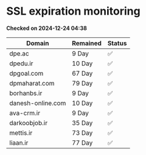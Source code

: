 # SSL expiration monitoring

**Checked on 2024-12-24 04:38**

| Domain | Remained | Status       |
|--------|----------|--------------|
| dpe.ac     | 9 Day   | ✅ |
| dpedu.ir     | 10 Day   | ✅ |
| dpgoal.com     | 67 Day   | ✅ |
| dpmaharat.com     | 79 Day   | ✅ |
| borhanbs.ir     | 9 Day   | ✅ |
| danesh-online.com     | 10 Day   | ✅ |
| ava-crm.ir     | 9 Day   | ✅ |
| darkoobjob.ir     | 35 Day   | ✅ |
| mettis.ir     | 73 Day   | ✅ |
| liaan.ir     | 77 Day   | ✅ |

